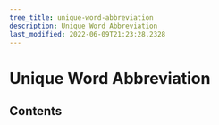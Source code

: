 ```yaml
---
tree_title: unique-word-abbreviation
description: Unique Word Abbreviation
last_modified: 2022-06-09T21:23:28.2328
---
```


# Unique Word Abbreviation

## Contents
